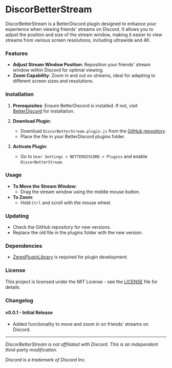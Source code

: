 # DiscorBetterStream

DiscorBetterStream is a BetterDiscord plugin designed to enhance your experience when viewing friends' streams on Discord. It allows you to adjust the position and size of the stream window, making it easier to view streams from various screen resolutions, including ultrawide and 4K.

### Features

- **Adjust Stream Window Position**: Reposition your friends' stream window within Discord for optimal viewing.
- **Zoom Capability**: Zoom in and out on streams, ideal for adapting to different screen sizes and resolutions.

### Installation

1. **Prerequisites**: Ensure BetterDiscord is installed. If not, visit [BetterDiscord](https://betterdiscord.app/) for installation.

2. **Download Plugin**:

   - Download `DiscorBetterStream.plugin.js` from the [GitHub repository](#).
   - Place the file in your BetterDiscord plugins folder.

3. **Activate Plugin**:
   - Go to `User Settings > BETTERDISCORD > Plugins` and enable `DiscorBetterStream`.

### Usage

- **To Move the Stream Window**:
  - Drag the stream window using the middle mouse button.
- **To Zoom**:
  - Hold `Ctrl` and scroll with the mouse wheel.

### Updating

- Check the GitHub repository for new versions.
- Replace the old file in the plugins folder with the new version.

### Dependencies

- [ZeresPluginLibrary](https://github.com/rauenzi/BDPluginLibrary) is required for plugin development.

### License

This project is licensed under the MIT License - see the [LICENSE](LICENSE.md) file for details.

### Changelog

#### v0.0.1 - Initial Release

- Added functionality to move and zoom in on friends' streams on Discord.

---

_DiscorBetterStream is not affiliated with Discord. This is an independent third-party modification._

_Discord is a trademark of Discord Inc._
